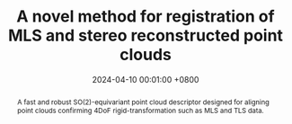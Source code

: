 ---
title:          A novel method for registration of MLS and stereo reconstructed point clouds
date:           2024-04-10 00:01:00 +0800
selected:       true
pub:            "IEEE Transactions on Geoscience and Remote Sensing (T-GRS, IF:8.2)"
pub_date:       "2024"
pub_last:       "Point Cloud Pariwise Registration"
abstract: >-
  A fast and robust SO(2)-equivariant point cloud descriptor designed for aligning point clouds confirming 4DoF rigid-transformation such as MLS and TLS data.
  
cover:          assets/images/covers/cc4d.png
authors:
  - Xiaochen Yang*
  - Haiping Wang*
  - Zhen Dong†
  - Yuan Liu
  - Yuhan Li
  - Bisheng Yang†
links:
  Paper: https://ieeexplore.ieee.org/abstract/document/10500860
  Code: "https://github.com/WHU-USI3DV/MSReg"
---